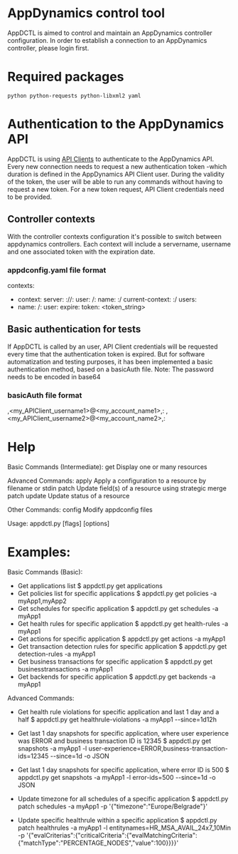 # AppDynamics control tool

AppDCTL is aimed to control and maintain an AppDynamics controller configuration.
In order to establish a connection to an AppDynamics controller, please login first.


# Required packages

	python python-requests python-libxml2 yaml



# Authentication to the AppDynamics API

AppDCTL is using [API Clients](https://docs.appdynamics.com/display/PRO45/API+Clients) to authenticate to the AppDynamics API.
Every new connection needs to request a new authentication token -which duration is defined in the AppDynamics API Client user.
During the validity of the token, the user will be able to run any commands without having to request a new token.
For a new token request, API Client credentials need to be provided.

## Controller contexts
With the controller contexts configuration it's possible to switch between appdynamics controllers.
Each context will include a servername, username and one associated token with the expiration date.

### appdconfig.yaml file format

contexts:
- context:
    server: <protocol>://<ip>:<port>
    user: <username>/<ip>:<port>
  name: <ip>:<port>/<username>
current-context: <ip>:<port>/<username>
users:
- name: <username>/<ip>:<port>
  user:
    expire: <yyyy-MM-dd hh:mm:ss.xxxxxx>
    token: <token_string>

## Basic authentication for tests
If AppDCTL is called by an user, API Client credentials will be requested every time that the authentication token is expired.
But for software automatization and testing purposes, it has been implemented a basic authentication method, based on a basicAuth file.
Note: The password needs to be encoded in base64

### basicAuth file format
<password1>,<my_APIClient_username1>@<my_account_name1>,<hostname>:<port>
<password2>,<my_APIClient_username2>@<my_account_name2>,<hostname>:<port>


# Help

Basic Commands (Intermediate):
   get           Display one or many resources

Advanced Commands:
   apply         Apply a configuration to a resource by filename or stdin
   patch         Update field(s) of a resource using strategic merge patch
   update        Update status of a resource

Other Commands:
  config        Modify appdconfig files

Usage:
   appdctl.py [flags] [options]


# Examples:

Basic Commands (Basic):
 * Get applications list
   $ appdctl.py get applications
 * Get policies list for specific applications
   $ appdctl.py get policies -a myApp1,myApp2
 * Get schedules for specific application
   $ appdctl.py get schedules -a myApp1
 * Get health rules for specific application
   $ appdctl.py get health-rules -a myApp1
 * Get actions for specific application
   $ appdctl.py get actions -a myApp1
 * Get transaction detection rules for specific application
   $ appdctl.py get detection-rules -a myApp1
 * Get business transactions for specific application
   $ appdctl.py get businesstransactions -a myApp1
 * Get backends for specific application
   $ appdctl.py get backends -a myApp1

Advanced Commands:
 * Get health rule violations for specific application and last 1 day and a half
   $ appdctl.py get healthrule-violations -a myApp1 --since=1d12h
 * Get last 1 day snapshots for specific application, where user experience was ERROR and business transaction ID is 12345
   $ appdctl.py get snapshots -a myApp1 -l user-experience=ERROR,business-transaction-ids=12345 --since=1d -o JSON
 * Get last 1 day snapshots for specific application, where error ID is 500
   $ appdctl.py get snapshots -a myApp1 -l error-ids=500 --since=1d -o JSON
 * Update timezone for all schedules of a specific application
   $ appdctl.py patch schedules -a myApp1 -p '{"timezone":"Europe\/Belgrade"}'

 * Update specific healthrule within a specific application
   $ appdctl.py patch healthrules -a myApp1 -l entitynames=HR_MSA_AVAIL_24x7_10Min -p '{"evalCriterias":{"criticalCriteria":{"evalMatchingCriteria":{"matchType":"PERCENTAGE_NODES","value":100}}}}'
